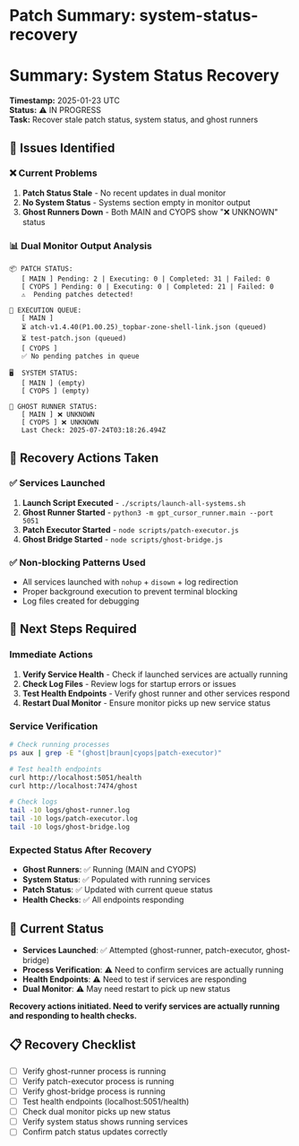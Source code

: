 # Patch Summary: system-status-recovery

# Summary: System Status Recovery

**Timestamp:** 2025-01-23 UTC  
**Status:** ⚠️ IN PROGRESS  
**Task:** Recover stale patch status, system status, and ghost runners

## 🚨 Issues Identified

### ❌ Current Problems
1. **Patch Status Stale** - No recent updates in dual monitor
2. **No System Status** - Systems section empty in monitor output
3. **Ghost Runners Down** - Both MAIN and CYOPS show "❌ UNKNOWN" status

### 📊 Dual Monitor Output Analysis
```
📦 PATCH STATUS:
   [ MAIN ] Pending: 2 | Executing: 0 | Completed: 31 | Failed: 0
   [ CYOPS ] Pending: 0 | Executing: 0 | Completed: 21 | Failed: 0
   ⚠️  Pending patches detected!

🔄 EXECUTION QUEUE:
   [ MAIN ]
   ⏳ atch-v1.4.40(P1.00.25)_topbar-zone-shell-link.json (queued)
   ⏳ test-patch.json (queued)
   [ CYOPS ]
   ✅ No pending patches in queue

🖥️  SYSTEM STATUS:
   [ MAIN ] (empty)
   [ CYOPS ] (empty)

👻 GHOST RUNNER STATUS:
   [ MAIN ] ❌ UNKNOWN
   [ CYOPS ] ❌ UNKNOWN
   Last Check: 2025-07-24T03:18:26.494Z
```

## 🔧 Recovery Actions Taken

### ✅ Services Launched
1. **Launch Script Executed** - `./scripts/launch-all-systems.sh`
2. **Ghost Runner Started** - `python3 -m gpt_cursor_runner.main --port 5051`
3. **Patch Executor Started** - `node scripts/patch-executor.js`
4. **Ghost Bridge Started** - `node scripts/ghost-bridge.js`

### ✅ Non-blocking Patterns Used
- All services launched with `nohup` + `disown` + log redirection
- Proper background execution to prevent terminal blocking
- Log files created for debugging

## 📝 Next Steps Required

### Immediate Actions
1. **Verify Service Health** - Check if launched services are actually running
2. **Check Log Files** - Review logs for startup errors or issues
3. **Test Health Endpoints** - Verify ghost runner and other services respond
4. **Restart Dual Monitor** - Ensure monitor picks up new service status

### Service Verification
```bash
# Check running processes
ps aux | grep -E "(ghost|braun|cyops|patch-executor)"

# Test health endpoints
curl http://localhost:5051/health
curl http://localhost:7474/ghost

# Check logs
tail -10 logs/ghost-runner.log
tail -10 logs/patch-executor.log
tail -10 logs/ghost-bridge.log
```

### Expected Status After Recovery
- **Ghost Runners**: ✅ Running (MAIN and CYOPS)
- **System Status**: ✅ Populated with running services
- **Patch Status**: ✅ Updated with current queue status
- **Health Checks**: ✅ All endpoints responding

## 🚨 Current Status

- **Services Launched**: ✅ Attempted (ghost-runner, patch-executor, ghost-bridge)
- **Process Verification**: ⚠️ Need to confirm services are actually running
- **Health Endpoints**: ⚠️ Need to test if services are responding
- **Dual Monitor**: ⚠️ May need restart to pick up new status

**Recovery actions initiated. Need to verify services are actually running and responding to health checks.**

## 📋 Recovery Checklist

- [ ] Verify ghost-runner process is running
- [ ] Verify patch-executor process is running  
- [ ] Verify ghost-bridge process is running
- [ ] Test health endpoints (localhost:5051/health)
- [ ] Check dual monitor picks up new status
- [ ] Verify system status shows running services
- [ ] Confirm patch status updates correctly 